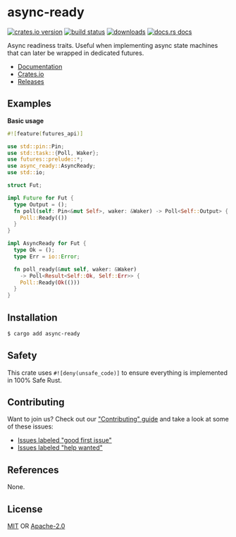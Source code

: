 # async-ready
[![crates.io version][1]][2] [![build status][3]][4]
[![downloads][5]][6] [![docs.rs docs][7]][8]

Async readiness traits. Useful when implementing async state machines
that can later be wrapped in dedicated futures.

- [Documentation][8]
- [Crates.io][2]
- [Releases][releases]

## Examples
__Basic usage__
```rust
#![feature(futures_api)]

use std::pin::Pin;
use std::task::{Poll, Waker};
use futures::prelude::*;
use async_ready::AsyncReady;
use std::io;

struct Fut;

impl Future for Fut {
  type Output = ();
  fn poll(self: Pin<&mut Self>, waker: &Waker) -> Poll<Self::Output> {
    Poll::Ready(())
  }
}

impl AsyncReady for Fut {
  type Ok = ();
  type Err = io::Error;

  fn poll_ready(&mut self, waker: &Waker)
    -> Poll<Result<Self::Ok, Self::Err>> {
    Poll::Ready(Ok(()))
  }
}
```

## Installation
```sh
$ cargo add async-ready
```

## Safety
This crate uses ``#![deny(unsafe_code)]`` to ensure everything is implemented in
100% Safe Rust.

## Contributing
Want to join us? Check out our ["Contributing" guide][contributing] and take a
look at some of these issues:

- [Issues labeled "good first issue"][good-first-issue]
- [Issues labeled "help wanted"][help-wanted]

## References
None.

## License
[MIT](./LICENSE-MIT) OR [Apache-2.0](./LICENSE-APACHE)

[1]: https://img.shields.io/crates/v/async-ready.svg?style=flat-square
[2]: https://crates.io/crates/async-ready
[3]: https://img.shields.io/travis/rustasync/async-ready/master.svg?style=flat-square
[4]: https://travis-ci.org/rustasync/async-ready
[5]: https://img.shields.io/crates/d/async-ready.svg?style=flat-square
[6]: https://crates.io/crates/async-ready
[7]: https://img.shields.io/badge/docs-latest-blue.svg?style=flat-square
[8]: https://docs.rs/async-ready

[releases]: https://github.com/rustasync/async-ready/releases
[contributing]: https://github.com/rustasync/async-ready/blob/master.github/CONTRIBUTING.md
[good-first-issue]: https://github.com/rustasync/async-ready/labels/good%20first%20issue
[help-wanted]: https://github.com/rustasync/async-ready/labels/help%20wanted
